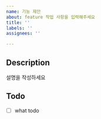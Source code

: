```yaml
---
name: 기능 제안
about: feature 작업 사항을 입력해주세요
title: ''
labels: ''
assignees: ''

---
```


## Description

설명을 작성하세요

## Todo
- [ ] what todo

